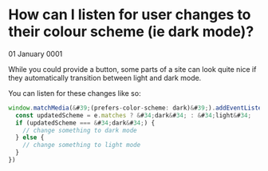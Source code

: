 # How can I listen for user changes to their colour scheme (ie dark mode)?
01 January 0001

While you could provide a button, some parts of a site can look quite nice if they automatically transition between light and dark mode.

You can listen for these changes like so:

```javascript
window.matchMedia(&#39;(prefers-color-scheme: dark)&#39;).addEventListener(&#39;change&#39;, e =&gt; {
  const updatedScheme = e.matches ? &#34;dark&#34; : &#34;light&#34;
  if (updatedScheme === &#34;dark&#34;) {
    // change something to dark mode
  } else {
    // change something to light mode
  }
})
```